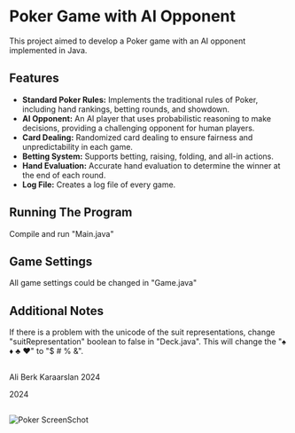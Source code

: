 # Poker Game with AI Opponent
This project aimed to develop a Poker game with an AI opponent implemented in Java. 

## Features
- **Standard Poker Rules:** Implements the traditional rules of Poker, including hand rankings, betting rounds, and showdown.
- **AI Opponent:** An AI player that uses probabilistic reasoning to make decisions, providing a challenging opponent for human players.
- **Card Dealing:** Randomized card dealing to ensure fairness and unpredictability in each game.
- **Betting System:** Supports betting, raising, folding, and all-in actions.
- **Hand Evaluation:** Accurate hand evaluation to determine the winner at the end of each round.
- **Log File:** Creates a log file of every game.

## Running The Program
Compile and run "Main.java"

## Game Settings
All game settings could be changed in "Game.java"

## Additional Notes
If there is a problem with the unicode of the suit representations, change "suitRepresentation" boolean to false in "Deck.java". This will change the "♠ ♦ ♣ ♥" to "$ # % &".

##
Ali Berk Karaarslan
2024

2024

##
![Poker ScreenSchot](https://github.com/AliBerkKaraarslan/Poker_in_Java/assets/126316526/29bbe8ba-c1da-46a2-b19e-3344d293d319)

